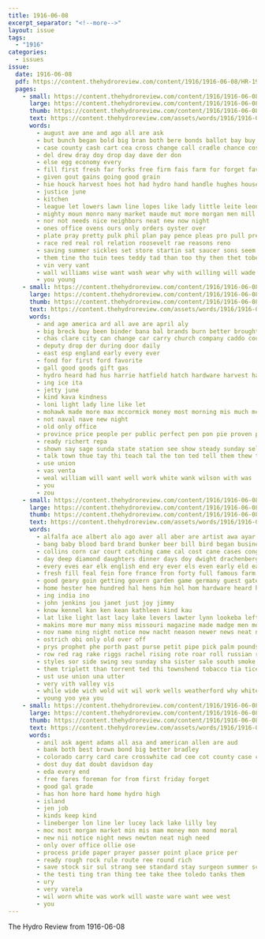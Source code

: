 ```yaml
---
title: 1916-06-08
excerpt_separator: "<!--more-->"
layout: issue
tags:
  - "1916"
categories:
  - issues
issue:
  date: 1916-06-08
  pdf: https://content.thehydroreview.com/content/1916/1916-06-08/HR-1916-06-08.pdf
  pages:
    - small: https://content.thehydroreview.com/content/1916/1916-06-08/small/HR-1916-06-08-01.jpg
      large: https://content.thehydroreview.com/content/1916/1916-06-08/large/HR-1916-06-08-01.jpg
      thumb: https://content.thehydroreview.com/content/1916/1916-06-08/thumbnails/HR-1916-06-08-01.jpg
      text: https://content.thehydroreview.com/assets/words/1916/1916-06-08/HR-1916-06-08-01.txt
      words:
        - august ave ane and ago all are ask
        - but bunch began bold big bran both bere bonds ballot bay buy best been business
        - case county cash cart cea cross change call cradle chance cost cane cant caddo cream can come caw company china choice canta church
        - del drew dray doy drop day dave der don
        - else egg economy every
        - fill first fresh far forks free firm fais farm for forget favorite few friday from
        - given gout gains going good grain
        - hie houck harvest hoes hot had hydro hand handle hughes house hard hardware hundred hee high home
        - justice june
        - kitchen
        - league let lowers lawn line lopes like lady little leite leon look low
        - mighty moun monro many market maude mut more morgan men mill morgans malay
        - nor not needs nice neighbors neat new now night
        - ones office ovens ours only orders oyster over
        - plate pray pretty pulk phil plan pay pence pleas pro pull press price pastor
        - race red real rol relation roosevelt rae reasons reno
        - saving summer sickles set store startin sat saucer sons seem stock shelton saturday suits stick sexton service sean schoo state such supply shorts strength sunday session sack see small stoves sonia strong straight sugar said second screen sun stuff smith
        - them tine tho tuin tees teddy tad than too thy then thet tobe tary tas the tat thralls tha thal ton
        - vin very vant
        - wall williams wise want wash wear why with willing will wade way weeks ware waller wide willis
        - you young
    - small: https://content.thehydroreview.com/content/1916/1916-06-08/small/HR-1916-06-08-02.jpg
      large: https://content.thehydroreview.com/content/1916/1916-06-08/large/HR-1916-06-08-02.jpg
      thumb: https://content.thehydroreview.com/content/1916/1916-06-08/thumbnails/HR-1916-06-08-02.jpg
      text: https://content.thehydroreview.com/assets/words/1916/1916-06-08/HR-1916-06-08-02.txt
      words:
        - and age america ard all ave are april aly
        - big breck buy been binder bana bal brands burn better brought best ber
        - chas clare city can change car carry church company caddo count con cream cash charter cost collins
        - deputy drop der during door daily
        - east esp england early every ever
        - fond for first ford favorite
        - gall good goods gift gas
        - hydro heard had hus harrie hatfield hatch hardware harvest has handle han
        - ing ice ita
        - jetty june
        - kind kava kindness
        - loni light lady line like let
        - mohawk made more max mccormick money most morning mis much mcfarlin market
        - not naval nave new night
        - old only office
        - province price people per public perfect pen pon pie proven pay penn pro place
        - ready richert repa
        - shown say sage sunda state station see show steady sunday sell simi said stove sales stucky stock
        - talk town thue tay thi teach tal the ton ted tell them thew too
        - use union
        - vas venta
        - weal william will want well work white wank wilson with was
        - you
        - zou
    - small: https://content.thehydroreview.com/content/1916/1916-06-08/small/HR-1916-06-08-03.jpg
      large: https://content.thehydroreview.com/content/1916/1916-06-08/large/HR-1916-06-08-03.jpg
      thumb: https://content.thehydroreview.com/content/1916/1916-06-08/thumbnails/HR-1916-06-08-03.jpg
      text: https://content.thehydroreview.com/assets/words/1916/1916-06-08/HR-1916-06-08-03.txt
      words:
        - alfalfa ace albert alo ago aver all aber are artist awa ayar ane abe america ard and ali africa anthony altus ana american age
        - bang baby blood bard brand bunker beer bill bird began business byron brabant bound bev but bull back best breath bast born bass baptist brush body bazar bank been buy blacke black
        - collins corn car court catching came cal cost cane cases cong curt can captain county carter care con cons cream come colony champion cheap cine cedar carn clark cool
        - day deep diamond daughters dinner days doy dwight drachenberg duck dome down dock davis door dakes der deen dove
        - every eves ear elk english end ery ever els even early eld east england
        - fresh fill feal fein fore france fron forty full famous farm florida first falling farmer friday furnish few far fuertes fort friends frie for from fall favor fallow fed ford frank fry friend fer
        - good geary goin getting govern garden game germany guest gates grain geese gil grand
        - home hester hee hundred hal hens him hol hom hardware heard hun heaven hen hour hydro hunting her har human hand helen house henry had hamilton homes hou hae hyde halt han head horse hinton haye hay hard has
        - ing india ino
        - john jenkins jou janet just joy jimmy
        - know kennel kan ken kean kathleen kind kau
        - lat like light last lacy lake levers lawter lynn lookeba left laval loan longer lon living limerick lene lay love lust lew lines lady liv league leech london little
        - makins more mur many miss missouri magazine made madge men montis milley mesa marks money mos march monday might market most marshall mony mcfarlin mote mus murphy mills mal mee mildred mil much meth mary marvel man mare maggie
        - nov name ning night notice now nacht neason newer news neat ness nix nine not non
        - ostrich obi only old over off
        - prys prophet phe porth past purse petit pipe pick palm pounds posen pound present place parr price pitch pankhurst palmer part pow plan people prince person prudent per policy
        - row red rag rake riggs rachel rising rote roar roll russian rolling ress reynolds reary
        - styles sor side swing seu sunday sha sister sale south smoke standard save shaw stiff sudan suit sun selling sharp subject sieg stow sat sport still show sie smokes seven saturday sack strength slight said set start silks safe she sturgis seed strange stake sons summer special sylvia swimmer
        - them triplett than torrent ted thi townshend tobacco tia tice thew tone teague tat the tata ton thane toi teed ten tho thie tine tailor tell town take tap treasure tha try toa times tue truly turn trip thomas tas taken telis
        - ust use union una utter
        - very vith valley vis
        - while wide wich wold wit wil work wells weatherford why white war word was worth wile with worm week weather willis wee wiss west want water wish writer worn whiteley went will web watt wear woods warning weeks wick
        - young yoo yea you
    - small: https://content.thehydroreview.com/content/1916/1916-06-08/small/HR-1916-06-08-04.jpg
      large: https://content.thehydroreview.com/content/1916/1916-06-08/large/HR-1916-06-08-04.jpg
      thumb: https://content.thehydroreview.com/content/1916/1916-06-08/thumbnails/HR-1916-06-08-04.jpg
      text: https://content.thehydroreview.com/assets/words/1916/1916-06-08/HR-1916-06-08-04.txt
      words:
        - anil ask agent adams all asa and american allen are aud
        - bank both best brown bond big better bradley
        - colorado carry card care crosswhite cad cee cot county case clyde cannon cat company city
        - dost duy dat doubt davidson day
        - eda every end
        - free fares foreman for from first friday forget
        - good gal grade
        - has hon hore hard home hydro high
        - island
        - jen job
        - kinds keep kind
        - lineberger lon line ler lucey lack lake lilly ley
        - moc most morgan market min mis mam money mon mond moral
        - new nii notice night news newton neat nigh need
        - only over office ollie ose
        - process pride paper prayer passer point place price per
        - ready rough rock rule route ree round rich
        - save stock sir sul strang see standard stay surgeon summer scott serre service
        - the testi ting tran thing tee take thee toledo tanks them
        - ury
        - very varela
        - wil worn white was work will waste ware want wee west
        - you
---
```


The Hydro Review from 1916-06-08

<!--more-->

